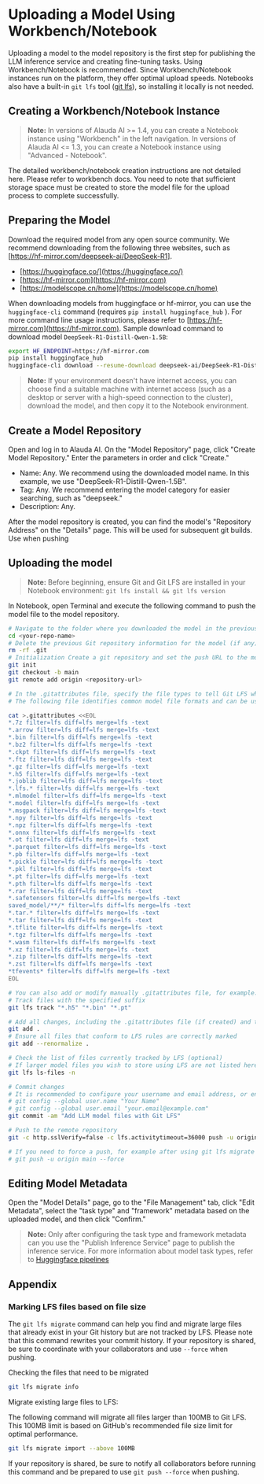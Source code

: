 # Uploading a Model Using Workbench/Notebook

Uploading a model to the model repository is the first step for publishing the LLM inference service and creating fine-tuning tasks. Using Workbench/Notebook is recommended. Since Workbench/Notebook instances run on the platform, they offer optimal upload speeds. Notebooks also have a built-in `git lfs` tool ([git lfs](https://git-lfs.com/)), so installing it locally is not needed.

## Creating a Workbench/Notebook Instance

> **Note:** In versions of Alauda AI >= 1.4, you can create a Notebook instance using "Workbench" in the left navigation. In versions of Alauda AI <= 1.3, you can create a Notebook instance using "Advanced - Notebook".

The detailed workbench/notebook creation instructions are not detailed here. Please refer to workbench docs.
You need to note that sufficient storage space must be created to store the model file for the upload process to complete successfully.

## Preparing the Model

Download the required model from any open source community. We recommend downloading from the following three websites, such as [https://hf-mirror.com/deepseek-ai/DeepSeek-R1].

* [https://huggingface.co/](https://huggingface.co/)
* [https://hf-mirror.com](https://hf-mirror.com)
* [https://modelscope.cn/home](https://modelscope.cn/home)

When downloading models from huggingface or hf-mirror, you can use the `huggingface-cli` command (requires `pip install huggingface_hub` ). For more command line usage instructions, please refer to [https://hf-mirror.com](https://hf-mirror.com). Sample download command to download model `DeepSeek-R1-Distill-Qwen-1.5B`:

```bash
export HF_ENDPOINT=https://hf-mirror.com
pip install huggingface_hub
huggingface-cli download --resume-download deepseek-ai/DeepSeek-R1-Distill-Qwen-1.5B --local-dir DeepSeek-R1-Distill-Qwen-1.5B
```

> **Note:** If your environment doesn't have internet access, you can choose find a suitable machine with internet access (such as a desktop or server with a high-speed connection to the cluster), download the model, and then copy it to the Notebook environment.

## Create a Model Repository

Open and log in to Alauda AI. On the "Model Repository" page, click "Create Model Repository." Enter the parameters in order and click "Create."

* Name: Any. We recommend using the downloaded model name. In this example, we use "DeepSeek-R1-Distill-Qwen-1.5B".
* Tag: Any. We recommend entering the model category for easier searching, such as "deepseek."
* Description: Any.

After the model repository is created, you can find the model's "Repository Address" on the "Details" page. This will be used for subsequent git builds. Use when pushing

## Uploading the model

> **Note:** Before beginning, ensure Git and Git LFS are installed in your Notebook environment: `git lfs install && git lfs version`

In Notebook, open Terminal and execute the following command to push the model file to the model repository.

```bash
# Navigate to the folder where you downloaded the model in the previous step.
cd <your-repo-name>
# Delete the previous Git repository information for the model (if any).
rm -rf .git
# Initialization Create a git repository and set the push URL to the model repository created in the previous step.
git init
git checkout -b main
git remote add origin <repository-url>

# In the .gitattributes file, specify the file types to tell Git LFS which files to track.
# The following file identifies common model file formats and can be used directly.

cat >.gitattributes <<EOL
*.7z filter=lfs diff=lfs merge=lfs -text
*.arrow filter=lfs diff=lfs merge=lfs -text
*.bin filter=lfs diff=lfs merge=lfs -text
*.bz2 filter=lfs diff=lfs merge=lfs -text
*.ckpt filter=lfs diff=lfs merge=lfs -text
*.ftz filter=lfs diff=lfs merge=lfs -text
*.gz filter=lfs diff=lfs merge=lfs -text
*.h5 filter=lfs diff=lfs merge=lfs -text
*.joblib filter=lfs diff=lfs merge=lfs -text
*.lfs.* filter=lfs diff=lfs merge=lfs -text
*.mlmodel filter=lfs diff=lfs merge=lfs -text
*.model filter=lfs diff=lfs merge=lfs -text
*.msgpack filter=lfs diff=lfs merge=lfs -text
*.npy filter=lfs diff=lfs merge=lfs -text
*.npz filter=lfs diff=lfs merge=lfs -text
*.onnx filter=lfs diff=lfs merge=lfs -text
*.ot filter=lfs diff=lfs merge=lfs -text
*.parquet filter=lfs diff=lfs merge=lfs -text
*.pb filter=lfs diff=lfs merge=lfs -text
*.pickle filter=lfs diff=lfs merge=lfs -text
*.pkl filter=lfs diff=lfs merge=lfs -text
*.pt filter=lfs diff=lfs merge=lfs -text
*.pth filter=lfs diff=lfs merge=lfs -text
*.rar filter=lfs diff=lfs merge=lfs -text
*.safetensors filter=lfs diff=lfs merge=lfs -text
saved_model/**/* filter=lfs diff=lfs merge=lfs -text
*.tar.* filter=lfs diff=lfs merge=lfs -text
*.tar filter=lfs diff=lfs merge=lfs -text
*.tflite filter=lfs diff=lfs merge=lfs -text
*.tgz filter=lfs diff=lfs merge=lfs -text
*.wasm filter=lfs diff=lfs merge=lfs -text
*.xz filter=lfs diff=lfs merge=lfs -text
*.zip filter=lfs diff=lfs merge=lfs -text
*.zst filter=lfs diff=lfs merge=lfs -text
*tfevents* filter=lfs diff=lfs merge=lfs -text
EOL

# You can also add or modify manually .gitattributes file, for example:
# Track files with the specified suffix
git lfs track "*.h5" "*.bin" "*.pt"

# Add all changes, including the .gitattributes file (if created) and the model files
git add .
# Ensure all files that conform to LFS rules are correctly marked
git add --renormalize .

# Check the list of files currently tracked by LFS (optional)
# If larger model files you wish to store using LFS are not listed here, verify that the above command was executed correctly
git lfs ls-files -n

# Commit changes
# It is recommended to configure your username and email address, or ensure they are configured globally
# git config --global user.name "Your Name"
# git config --global user.email "your.email@example.com"
git commit -am "Add LLM model files with Git LFS"

# Push to the remote repository
git -c http.sslVerify=false -c lfs.activitytimeout=36000 push -u origin main

# If you need to force a push, for example after using git lfs migrate --import:
# git push -u origin main --force
```

## Editing Model Metadata

Open the "Model Details" page, go to the "File Management" tab, click "Edit Metadata",  select the "task type" and "framework" metadata based on the uploaded model, and then click "Confirm."

> **Note:** Only after configuring the task type and framework metadata can you use the "Publish Inference Service" page to publish the inference service. For more information about model task types, refer to [Huggingface pipelines](https://huggingface.co/docs/transformers/en/main_classes/pipelines)


## Appendix

### Marking LFS files based on file size

The `git lfs migrate` command can help you find and migrate large files that already exist in your Git history but are not tracked by LFS. Please note that this command rewrites your commit history. If your repository is shared, be sure to coordinate with your collaborators and use `--force` when pushing.

Checking the files that need to be migrated

```bash
git lfs migrate info
```

Migrate existing large files to LFS:

The following command will migrate all files larger than 100MB to Git LFS. This 100MB limit is based on GitHub's recommended file size limit for optimal performance.

```bash
git lfs migrate import --above 100MB
```

If your repository is shared, be sure to notify all collaborators before running this command and be prepared to use `git push --force` when pushing.